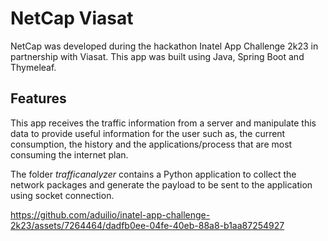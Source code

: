 # NetCap Viasat

NetCap was developed during the hackathon Inatel App Challenge 2k23 in partnership with Viasat.
This app was built using Java, Spring Boot and Thymeleaf.

## Features

This app receives the traffic information from a server and manipulate this data to provide useful information for the user such as, the current consumption, the history and the applications/process that are most consuming the internet plan.

The folder *trafficanalyzer* contains a Python application to collect the network packages and generate the payload to be sent to the application using socket connection.

https://github.com/aduilio/inatel-app-challenge-2k23/assets/7264464/dadfb0ee-04fe-40eb-88a8-b1aa87254927
